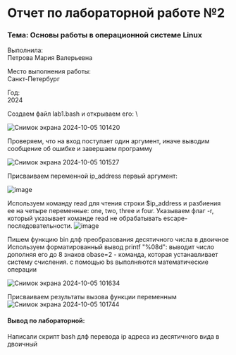 # Отчет по лабораторной работе №2

### Тема: Основы работы в операционной системе Linux

Выполнила:  
Петрова Мария Валерьевна

Место выполнения работы:  
Санкт-Петербург

Год:  
2024

Создаем файл lab1.bash и открываем его: \


![Снимок экрана 2024-10-05 101420](https://github.com/user-attachments/assets/5d979563-3244-4f4d-8694-b75e3f542893)

Проверяем, что на вход поступает один аргумент, иначе выводим сообщение об ошибке и завершаем программу 

![Снимок экрана 2024-10-05 101527](https://github.com/user-attachments/assets/338cfa07-afbe-41ce-96eb-2c37706b4cf3)



Присваиваем переменной ip_address первый аргумент: `   `   `   `

![image](https://github.com/user-attachments/assets/eed049ed-2079-493c-bfd9-135338c4a4bf)


Используем команду read для чтения строки $ip_address и разбиения ее на четыре переменные: one, two, three и four.
Указываем флаг -r, который указывает команде read не обрабатывать escape-последовательности.
![image](https://github.com/user-attachments/assets/a23429b9-78cb-4376-a498-f1268eed54db)

Пишем функцию bin длф преобразования десятичного числа в двоичное
Используем форматированный вывод printf "%08d": выводит число дополняя его до 8 знаков
obase=2 - команда, которая устанавливает систему счисления. с помощью bs выполняются математические операции

![Снимок экрана 2024-10-05 101634](https://github.com/user-attachments/assets/5c56a312-0a4e-43a5-b503-39233f8969e9)

Присваиваем результаты вызова функции переменным
![Снимок экрана 2024-10-05 101744](https://github.com/user-attachments/assets/9fffa056-5525-4d88-a62a-4b7f7efc5fdd)

#### Вывод по лабораторной: 

Написали скрипт bash длф перевода ip адреса из десятичного вида в двоичный

